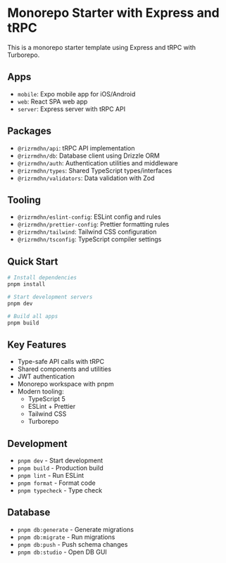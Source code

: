 # Monorepo Starter with Express and tRPC

This is a monorepo starter template using Express and tRPC with Turborepo.

## Apps

- `mobile`: Expo mobile app for iOS/Android
- `web`: React SPA web app
- `server`: Express server with tRPC API

## Packages

- `@rizrmdhn/api`: tRPC API implementation
- `@rizrmdhn/db`: Database client using Drizzle ORM
- `@rizrmdhn/auth`: Authentication utilities and middleware
- `@rizrmdhn/types`: Shared TypeScript types/interfaces
- `@rizrmdhn/validators`: Data validation with Zod

## Tooling

- `@rizrmdhn/eslint-config`: ESLint config and rules
- `@rizrmdhn/prettier-config`: Prettier formatting rules
- `@rizrmdhn/tailwind`: Tailwind CSS configuration
- `@rizrmdhn/tsconfig`: TypeScript compiler settings

## Quick Start

```bash
# Install dependencies
pnpm install

# Start development servers
pnpm dev

# Build all apps
pnpm build
```

## Key Features

- Type-safe API calls with tRPC
- Shared components and utilities
- JWT authentication
- Monorepo workspace with pnpm
- Modern tooling:
  - TypeScript 5
  - ESLint + Prettier
  - Tailwind CSS
  - Turborepo

## Development

- `pnpm dev` - Start development
- `pnpm build` - Production build
- `pnpm lint` - Run ESLint
- `pnpm format` - Format code
- `pnpm typecheck` - Type check

## Database

- `pnpm db:generate` - Generate migrations
- `pnpm db:migrate` - Run migrations
- `pnpm db:push` - Push schema changes
- `pnpm db:studio` - Open DB GUI
